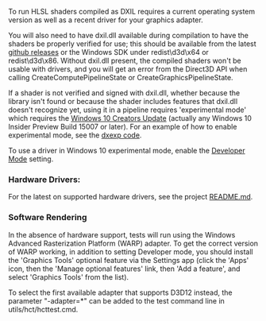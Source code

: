 To run HLSL shaders compiled as DXIL requires a current operating system version as well as a recent driver for your graphics adapter.

You will also need to have dxil.dll available during compilation to have the shaders be properly verified for use; this should be available from the latest [github releases](https://github.com/microsoft/DirectXShaderCompiler/releases) or the Windows SDK under redist\d3d\x64 or redist\d3d\x86. Without dxil.dll present, the compiled shaders won't be usable with drivers, and you will get an error from the Direct3D API when calling CreateComputePipelineState or CreateGraphicsPipelineState.

If a shader is not verified and signed with dxil.dll, whether because the library isn't found or because the shader includes features that dxil.dll doesn't recognize yet, using it in a pipeline requires 'experimental mode' which requires the [Windows 10 Creators Update](https://www.microsoft.com/en-us/software-download/windows10?ranMID=24542&ranEAID=TnL5HPStwNw&ranSiteID=TnL5HPStwNw-ydKo1P0j6OJwADi7QUCfLg&tduid=(34190da320062734ab35e1018dc7f8bd)(256380)(2459594)(TnL5HPStwNw-ydKo1P0j6OJwADi7QUCfLg)())
(actually any Windows 10 Insider Preview Build 15007 or later). For an example of how to enable experimental mode, see the [dxexp code](https://github.com/microsoft/DirectXShaderCompiler/blob/0ec5839e5ebb5bcb4eaa19164b441f570622365d/tools/dxexp/dxexp.cpp#L319).

To use a driver in Windows 10 experimental mode, enable the [Developer Mode](https://msdn.microsoft.com/windows/uwp/get-started/enable-your-device-for-development) setting.

### Hardware Drivers:

For the latest on supported hardware drivers, see the project [README.md](https://github.com/Microsoft/DirectXShaderCompiler/blob/master/README.md#running-shaders).

### Software Rendering

In the absence of hardware support, tests will run using the Windows Advanced Rasterization Platform (WARP) adapter. To get the correct version of WARP working, in addition to setting Developer mode, you should install the 'Graphics Tools' optional feature via the Settings app (click the 'Apps' icon, then the 'Manage optional features' link, then 'Add a feature', and select 'Graphics Tools' from the list).

To select the first available adapter that supports D3D12 instead, the parameter "-adapter=*" can be added to the test command line in utils/hct/hcttest.cmd.

